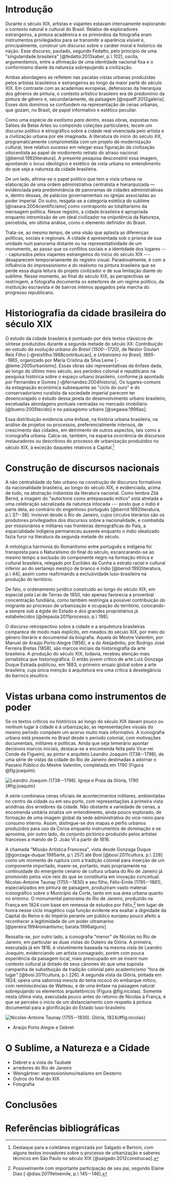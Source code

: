 Introdução
==========

Durante o século XIX, artistas e viajantes estavam intensamente
explorando o contexto natural e cultural do Brasil.
Relatos de exploradores estrangeiros, a pintura acadêmica e
os primórdios da fotografia eram instrumentos privilegiados
para se transmitir a aparência visível e,
principalmente, construir um discurso sobre
o caráter moral e histórico da nação.
Esse discurso, pautado, segundo Fedatto,
pelo princípio de uma "singularidade brasileira"
[@fedatto:2013saber, p.\ 102], oscila, argumentamos,
entre a afirmação de uma identidade nacional fixa
e o conformismo diante da natureza sobrepujando a civilização.

Ambas abordagens se refletem nas pacatas vistas urbanas
produzidas pelos artistas brasileiros e estrangeiros ao longo
da maior parte do século XIX.
Em contraste com as academias europeias,
defensoras da hierarquia dos gêneros de pintura,
o contexto artístico brasileiro era de predomínio
da pintura de gênero e, secundariamente,
da paisagem [@squeff:2012galeria].
Esses dois domínios se confundem na representação de cenas urbanas,
que gozam, no Brasil, de papel informativo e estético peculiar.

Como uma espécie de *exotismo para dentro*, essas obras,
expostas nos Salões de Belas Artes ou compondo coleções particulares,
tecem um discurso político e etnográfico sobre
a cidade real vivenciada pelo artista e a civilização urbana por ele imaginada.
A literatura do início do século XX, programaticamente comprometida com
um projeto de modernização cultural, teve relativo sucesso em
relegar essa figuração da civilização oitocentista ao papel de
modorrento retrato do atraso nacional [@bernd:1992literatura].
A presente pesquisa desconstrói essa imagem,
apontando o *locus* ideológico e estético da vista urbana
no entendimento do que seja a natureza da cidade brasileira.

De um lado, afirma-se o papel político que tem a vista urbana
na elaboração de uma ordem administrativa centralista
e hierarquizada — evidenciada pela predominância de panoramas
de cidades administrativas e, dentro dessas,
de palácios governamentais ou igrejas associadas ao poder imperial.
Do outro, resgata-se a categoria estética do sublime
[@naxara:2004cientificismo]
como contraponto ao totalitarismo da mensagem política.
Nesse registro, a cidade brasileira é apropriada enquanto
intromissão de um ideal civilizador na onipotência da Natureza,
percebida, em última análise, como o elemento definidor do Brasil.

Trata-se, ao mesmo tempo, de uma visão que aplasta as diferenças
políticas, sociais e regionais.
A cidade é apresentada sob o prisma de sua unidade num panorama distante
ou na representatividade de um monumento, ao passo que
os conflitos sociais e a identidade dos lugares
--- capturados pelos viajantes estrangeiros do início do século XIX ---
desaparecem temporariamente do registro visual.
Paradoxalmente, é com a influência do impressionismo e do realismo
na pintura brasileira que se perde essa dupla leitura
do projeto civilizador e de sua limitação diante do sublime.
Nesse momento, ao final do século XIX, as perspectivas se restringem,
a fotografia documenta os estertores de um regime político,
da instituição escravista e de bairros inteiros apagados pela
marcha do progresso republicano.

Historiografia da cidade brasileira do século XIX
=================================================

O estudo da cidade brasileira é pontuado por
dois textos clássicos de síntese produzidos durante
a segunda metade do século XX:
*Contribuição ao estudo da evolução urbana do Brasil (1500--1720)*,
de Nestor Goulart Reis Filho [-@reisfilho:1968contribuicao],
e *Urbanismo no Brasil, 1895--1965*, organizado por
Maria Cristina da Silva Leme [-@leme:2005urbanismo].
Essas obras são representativas da ênfase dada,
ao longo do último meio século, aos períodos colonial e republicano
na pesquisa histórica sobre o espaço urbano brasileiro,
conforme já apontado por Fernandes e Gomes [-@fernandes:2004historia].
Os lugares-comuns da estagnação econômica subsequente
ao "ciclo do ouro" e do conservadorismo ruralista
da sociedade imperial parecem ter desencorajado o estudo
dessa janela do desenvolvimento urbano brasileiro, excetuadas
abordagens pontuais centradas no mercado imobiliário
[@bueno:2005tecido] e no paisagismo urbano [@segawa:1996ao].

Essa distribuição evidencia uma ênfase, na história urbana brasileira,
na análise de projetos ou processos, preferencialmente intensos,
de crescimento das cidades, em detrimento de outros aspectos,
tais como a iconografia urbana.
Calca-se, também, na esparsa ocorrência de
discursos instauradores ou descritivos do processo de urbanização
produzidos no século XIX, à exceção daqueles relativos à Capital.[^1]


Construção de discursos nacionais
=================================

A não centralidade do fato urbano na construção de discursos
formativos da nacionalidade brasileira, ao longo do século XIX,
é evidenciada, acima de tudo, na abstração indianista
da literatura nacional.
Como lembra Zilá Bernd, a imagem do "autóctone como antepassado mítico"
está atrelada a uma celebração sacralizada da natureza intocada
--- posto que o índio é parte dela, ao contrário do engenhoso português
[@bernd:1992literatura, p.\ 37--38].
Invisível desde o Rio de Janeiro, cujos círculos literários são
os produtores privilegiados dos discursos sobre a nacionalidade,
e combatida por missionários e militares nas fronteiras demográficas
do País, a espacialidade indígena permaneceu ausente enquanto
o índio idealizado fazia furor na literatura da segunda metade
do século.

A mitológica harmonia do Romantismo entre português e indígena
foi transposta para o Naturalismo do final do século,
escancarando-se ao mesmo tempo a exclusão do componente negro
na formação étnica e cultural brasileira,
relegado por Euclides da Cunha a estrato racial e cultural
inferior ao do sertanejo mestiço de branco e índio
[@bernd:1992literatura, p.\ 44],
assim como reafirmando a exclusividade luso-brasileira
na produção do território.

De fato, o ordenamento jurídico construído ao longo do século XIX,
em especial pela Lei de Terras de 1850,
não apenas favorecia a proverbial concentração fundiária,
como também restringia a possível contribuição do imigrante
ao processo de urbanização e ocupação do território,
colocando-a sempre sob a égide do Estado e dos
grandes proprietários já estabelecidos [@depaula:2011processo, p.\ 198].

O discurso retrospectivo sobre a cidade e a arquitetura brasileiras
comparece de modo mais explícito, em meados do século XIX,
por meio do gênero literário e documental da biografia.
Aquela do Mestre Valentim, por Manuel de Araújo Porto-Alegre (1856), e
a do Aleijadinho, por Rodrigo José Ferreira Bretas (1858),
são marcos iniciais da historiografia da arte brasileira.
A produção do século XIX, todavia, recebeu atenção mais jornalística
que historiográfica.
O então jovem crítico de arte Luiz Gonzaga Duque Estrada publicou,
em 1883, o primeiro ensaio global sobre a arte brasileira,
cuja única menção à arquitetura era uma crítica à deselegância do
barroco jesuítico.


Vistas urbana como instrumentos de poder
========================================

Se os textos críticos ou históricos ao longo do século XIX
davam pouco ou nenhum lugar à cidade e à urbanização,
as representações visuais do mesmo período compõem um acervo
muito mais informativo.
A iconografia urbana está presente no Brasil desde o período colonial,
com motivações documentais, militares e políticas.
Ainda que seja temerário apontar decisivos marcos iniciais,
destaca-se a encomenda feita pelo Vice-rei Conde de Figueiró,
ao pintor e arquiteto Leandro Joaquim (1738--1798),
de uma série de vistas da cidade do Rio de Janeiro destinadas
a adornar o Passeio Público do Mestre Valentim, completada em 1790
(Figura @fig:joaquim).

![Leandro Joaquim (1738--1798). Igreja e Praia da Glória, 1790
 ](figures/LeandroJoaquim-Gloria.jpg){#fig:joaquim}

A série combinava cenas oficiais de acontecimentos militares,
ambientadas no centro da cidade ou em seu porto,
com representações à primeira vista anódinas dos
arredores da cidade.
Não obstante a variedade de cenas, a encomenda unitária
sinaliza um entendimento, ainda pouco explorado, de formação
de uma imagem global da sede administrativa do vice-reino
para consumo interno.
Assim, distingue-se dos mapas e perfis urbanos produzidos
para uso da Coroa enquanto instrumentos de dominação e
se aproxima, por outro lado, do conjunto pictórico produzido
pelos artistas franceses a mando de D. João VI a partir de 1816.

A chamada "Missão Artística Francesa", vista desde
Gonzaga Duque [@gonzaga-duque:1995arte, p.\ 257] até Bosi
[@bosi:2011cultura, p.\ 228] como um momento de ruptura com
a tradição colonial para inserção de um componente importado,
insere-se, portanto, mais propriamente na continuidade
do emergente cenário de cultura urbana do Rio de Janeiro
já promovido pelos vice-reis do que se constituiria em
inovação conceitual.
Nicolas-Antoine Taunay (1755--1830) e seu filho,
Félix-Émile (1795--1881), especializados em pintura de paisagem,
produziram vasto material iconográfico sobre o Município da Corte,
tanto em sua área urbana quanto no entorno.
O monumental panorama do Rio de Janeiro, produzido na França
em 1824 com base em remessa de estudos por Félix,[^2]
tem lugar de honra nesse ciclo imagético cuja função evidente era
exaltar a dignidade da Capital do Reino e do Império perante
um público europeu pouco afeito a reconhecer a legitimidade de
um poder ultramarino [@pereira:1994romantismo; barata:1996alguns].

Ressalta-se, por outro lado, a iconografia "menor" de Nicolas
no Rio de Janeiro, em particular as duas vistas do Outeiro da Glória.
A primeira, executada já em 1816, é visivelmente baseada na mesma
vista de Leandro Joaquim, evidenciando um artista consagrado,
porém com pouca experiência da paisagem local, mais preocupado
em se inserir num contexto cultural já dotado de seus cânones
do que uma suposta campanha de substituição da tradição colonial
pelo academicismo "fora de lugar" [@bosi:2011cultura, p.\ 226].
A segunda vista da Glória, pintada em 1824, opera uma saborosa
mescla do tema rococó do embarque mítico,
com reminiscências de Watteau, e de uma ênfase na paisagem natural
sobrepujando os elementos arquitetônicos (Figura @fig:nicolas).
Somente nesta última vista, executada pouco antes
do retorno de Nicolas à França, é que se percebe o início de
um distanciamento com respeito à pintura documental para a
glorificação do Estado luso-brasileiro.

![Nicolas-Antoine Taunay (1755--1830). Glória, 1824
 ](figures/mar_rio_taunay_gloria_1824.jpeg){#fig:nicolas}

- Araújo Porto Alegre e Debret


O Sublime, a Natureza e a Cidade
================================

- Debret e a vista de Taubaté
- arredores do Rio de Janeiro
- Weingärtner: impressionismo/realismo em Desterro
- Outros do final do XIX
- Fotografia


Conclusões
==========

Referências bibliográficas
==========================

[^1]: Destaque para a coletânea organizada por Salgado e Bertoni,
    com alguns textos inovadores sobre o processo de urbanização
    e saberes técnicos em São Paulo no século XIX
    [@salgado:2012construcao].

[^2]: Possivelmente com importante participação de seu pai,
    segundo Elaine Dias [-@dias:2011felixemile, p.\ 145--146].
